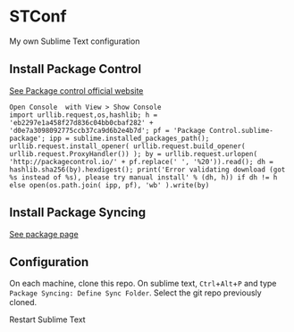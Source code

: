 # STConf
My own Sublime Text configuration


## Install Package Control

[See Package control official website](https://packagecontrol.io/installation)
```
Open Console  with View > Show Console
import urllib.request,os,hashlib; h = 'eb2297e1a458f27d836c04bb0cbaf282' + 'd0e7a3098092775ccb37ca9d6b2e4b7d'; pf = 'Package Control.sublime-package'; ipp = sublime.installed_packages_path(); urllib.request.install_opener( urllib.request.build_opener( urllib.request.ProxyHandler()) ); by = urllib.request.urlopen( 'http://packagecontrol.io/' + pf.replace(' ', '%20')).read(); dh = hashlib.sha256(by).hexdigest(); print('Error validating download (got %s instead of %s), please try manual install' % (dh, h)) if dh != h else open(os.path.join( ipp, pf), 'wb' ).write(by)
```

## Install Package Syncing

[See package page](https://packagecontrol.io/packages/Package%20Syncing)

## Configuration

On each machine, clone this repo.
On sublime text, `Ctrl`+`Alt`+`P` and type `Package Syncing: Define Sync Folder`. Select the git repo previously cloned.

Restart Sublime Text
